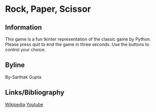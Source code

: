# Rock, Paper, Scissor

## Information
This game is a fun tkinter representation of the classic game by Python.
Please press quit to end the game in three seconds.
Use the buttons to control your choice.

## Byline
By-Sarthak Gupta

## Links/Bibliography
[Wikipedia](https://wikipedia.org)
[Youtube](https://youtube.com)